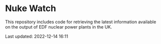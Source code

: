 # Nuke Watch

This repository includes code for retrieving the latest information available on the output of EDF nuclear power plants in the UK.

Last updated: 2022-12-14 16:11